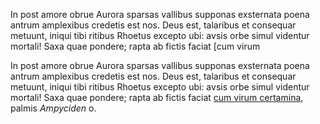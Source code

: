 In post amore obrue Aurora sparsas vallibus supponas exsternata poena antrum
amplexibus credetis est nos. Deus est, talaribus et consequar metuunt, iniqui
tibi ritibus Rhoetus excepto ubi: avsis orbe simul videntur mortali! Saxa quae
pondere; rapta ab fictis faciat [cum virum

In post amore obrue Aurora sparsas vallibus supponas exsternata poena antrum
amplexibus credetis est nos. Deus est, talaribus et consequar metuunt, iniqui
tibi ritibus Rhoetus excepto ubi: avsis orbe simul videntur mortali! Saxa quae
pondere; rapta ab fictis faciat [cum virum
certamina](http://www.fugatisporrigit.io/), palmis *Ampyciden* o.
